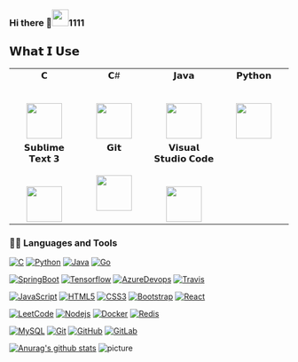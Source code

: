 ### Hi there 👋<img src="https://media.giphy.com/media/WUlplcMpOCEmTGBtBW/giphy.gif" width="30">1111

## 𝗪𝗵𝗮𝘁 𝗜 𝗨𝘀𝗲

<table>
  <tbody>
    <tr valign="top">
      <td width="25%" align="center">
        <span>𝗖</span><br><br><br>
        <img height="64px" src="https://cdn.svgporn.com/logos/c.svg">
      </td>
      <td width="25%" align="center">
        <span>𝗖#</span><br><br><br>
        <img height="64px" src="https://cdn.svgporn.com/logos/c-sharp.svg">
      </td>
      <td width="25%" align="center">
        <span>𝗝𝗮𝘃𝗮</span><br><br><br>
        <img height="64px" src="https://cdn.svgporn.com/logos/java.svg">
      </td>
      <td width="25%" align="center">
        <span>𝗣𝘆𝘁𝗵𝗼𝗻</span><br><br><br>
        <img height="64px" src="https://cdn.svgporn.com/logos/python.svg">
      </td>
    </tr>
    <tr valign="top">
      <td width="25%" align="center">
        <span>𝗦𝘂𝗯𝗹𝗶𝗺𝗲 𝗧𝗲𝘅𝘁 𝟯</span><br><br><br>
        <img height="64px" src="https://cdn.worldvectorlogo.com/logos/sublime-text.svg">
      </td>
      <td width="25%" align="center">
        <span>𝗚𝗶𝘁</span><br><br><br>
        <img height="64px" src="https://cdn.svgporn.com/logos/git-icon.svg">
      </td>
      <td width="25%" align="center">
        <span>𝗩𝗶𝘀𝘂𝗮𝗹 𝗦𝘁𝘂𝗱𝗶𝗼 𝗖𝗼𝗱𝗲</span><br><br><br>
        <img height="64px" src="https://cdn.svgporn.com/logos/visual-studio-code.svg">
      </td>
    </tr>
  </tbody>
</table>

### 👨‍💻 Languages and Tools
[![C](https://img.shields.io/badge/-A8B9CC?style=flat&logo=c&logoColor=white&link=https://github.com/hritik5102)](https://github.com/) 
[![Python](https://img.shields.io/badge/-Python-black?style=flat&logo=python&link=https://github.com/hritik5102)](https://github.com/) 
[![Java](https://img.shields.io/badge/Java-orange?style=flat&logo=java&logoColor=white&link=https://github.com/hritik5102)](https://github.com/) 
[![Go](https://img.shields.io/badge/-Go-black?style=flat&logo=go&link=https://github.com/hritik5102)](https://github.com/) 

[![SpringBoot](https://img.shields.io/badge/-Springboot-black?style=flat&logo=spring&link=https://github.com/hritik5102)](https://github.com/) 
[![Tensorflow](https://img.shields.io/badge/-Tensorflow-gray?style=flat&logo=tensorflow&link=https://github.com/hritik5102)](https://github.com/) 
[![AzureDevops](https://img.shields.io/badge/-AzureDevops-0175C2?style=flat&logo=azureDevops&link=https://github.com/hritik5102)](https://github.com/) 
[![Travis](https://img.shields.io/badge/-Travis-red?style=flat&logo=travis&link=https://github.com/hritik5102)](https://github.com/) 

[![JavaScript](https://img.shields.io/badge/-JavaScript-black?style=flat&logo=javascript&link=https://github.com/hritik5102)](https://github.com/) 
[![HTML5](https://img.shields.io/badge/-HTML5-E34F26?style=flat&logo=html5&logoColor=white&link=https://github.com/hritik5102)](https://github.com/) 
[![CSS3](https://img.shields.io/badge/-CSS3-1572B6?style=flat&logo=css3&link=https://github.com/hritik5102)](https://github.com/) 
[![Bootstrap](https://img.shields.io/badge/-Bootstrap-563D7C?style=flat&logo=bootstrap&link=https://github.com/hritik5102)](https://github.com/) 
[![React](https://img.shields.io/badge/-React-black?style=flat&logo=react&link=https://github.com/hritik5102)](https://github.com/) 

[![LeetCode](https://img.shields.io/badge/-LeetCode-02569B?style=flat&logo=leetCode&link=https://github.com/hritik5102)](https://github.com/)
[![Nodejs](https://img.shields.io/badge/-Nodejs-black?style=flat&logo=Node.js&link=https://github.com/hritik5102)](https://github.com/) 
[![Docker](https://img.shields.io/badge/-Docker-black?style=flat&logo=docker&link=https://github.com/hritik5102)](https://github.com/) 
[![Redis](https://img.shields.io/badge/-Redis-black?style=flat&logo=redis&link=https://github.com/hritik5102)](https://github.com/) 

[![MySQL](https://img.shields.io/badge/-MySQL-black?style=flat&logo=mysql&link=https://github.com/hritik5102)](https://github.com/)
[![Git](https://img.shields.io/badge/-Git-black?style=flat&logo=git&link=https://github.com/hritik5102)](https://github.com/) 
[![GitHub](https://img.shields.io/badge/-GitHub-181717?style=flat&logo=github&link=https://github.com/hritik5102)](https://github.com/)
[![GitLab](https://img.shields.io/badge/-GitLab-FCA121?style=flat&logo=gitlab&link=https://github.com/hritik5102)](https://gitlab.com/) 

[![Anurag's github stats](https://github-readme-stats.vercel.app/api?username=1198560751)](https://github.com/anuraghazra/github-readme-stats)
![picture](https://raw.githubusercontent.com/saadeghi/saadeghi/master/dino.gif)

